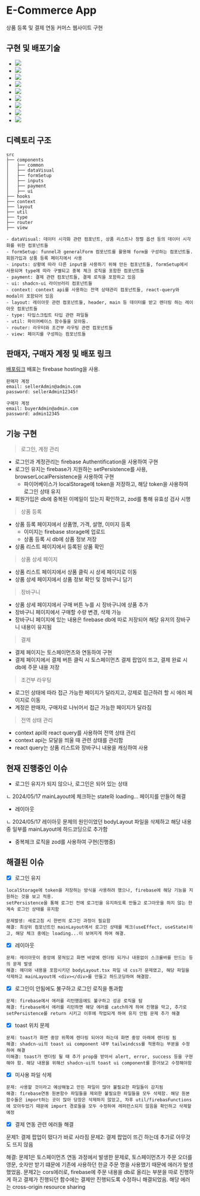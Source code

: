# E-Commerce App

상품 등록 및 결제 연동 커머스 웹사이트 구현

## 구현 및 배포기술

- <img src="https://img.shields.io/badge/React-61DAFB?style=flat-square&logo=React&logoColor=white" />
- <img src="https://img.shields.io/badge/Typescript-3178C6?style=flat-square&logo=Typescript&logoColor=white" />
- <img src="https://img.shields.io/badge/Firebase-FFCA28?style=flat-square&logo=Firebase&logoColor=white" />
- <img src="https://img.shields.io/badge/TailwindCSS-38B2AC?style=flat-square&logo=Tailwind-CSS&logoColor=white" />
- <img src="https://img.shields.io/badge/ReactQuery-000000?style=flat-square&logo=React-Query&logoColor=white" />
- <img src="https://img.shields.io/badge/ReactRouter-CA4245?style=flat-square&logo=React-Router&logoColor=white" />
- <img src="https://img.shields.io/badge/ContextAPI-61DAFB?style=flat-square&logo=React&logoColor=white" />
- <img src="https://img.shields.io/badge/Zod-000000?style=flat-square&logo=Zod&logoColor=white" />
- <img src="https://img.shields.io/badge/ShadcnUI-38B2AC?style=flat-square&logo=Tailwind-CSS&logoColor=white" />

## 디렉토리 구조

```
src
├── components
│   ├── common
│   ├── dataVisual
│   ├── formSetup
│   ├── inputs
│   ├── payment
│   ├── ui
├── hooks
├── context
├── layout
├── util
├── type
├── router
├── view

- dataVisual: 데이터 시각화 관련 컴포넌트, 상품 리스트나 정렬 옵션 등의 데이터 시각화를 위한 컴포넌트들
- formSetup: funnel과 generalForm 컴포넌트를 활용해 form을 구성하는 컴포넌트들. 회원가입과 상품 등록 페이지에서 사용
- inputs: 상황에 따라 다른 input을 사용하기 위해 만든 컴포넌트들, formSetup에서 사용되며 type에 따라 구별되고 중복 체크 로직을 포함한 컴포넌트들
- payment: 결제 관련 컴포넌트들, 결제 로직을 포함하고 있음
- ui: shadcn-ui 라이브러리 컴포넌트들
- context: context api를 사용하는 전역 상태관리 컴포넌트들, react-query와 modal이 포함되어 있음
- layout: 레이아웃 관련 컴포넌트들, header, main 등 데이터를 받고 렌더링 하는 레이아웃 컴포넌트들
- type: 타입스크립트 타입 관련 파일들
- util: 파이어베이스 함수들을 모아둠.
- router: 라우터와 조건부 라우팅 관련 컴포넌트들
- view: 페이지를 구성하는 컴포넌트들

```

## 판매자, 구매자 계정 및 배포 링크

[배포링크](https://testproject-83faf.web.app/)
배포는 firebase hosting을 사용.

```
판매자 계정
email: sellerAdmin@admin.com
password: sellerAdmin12345!

구매자 계정
email: buyerAdmin@admin.com
password: admin12345
```

## 기능 구현

> 로그인, 계정 관리

- 로그인과 계정관리는 firebase Authentification을 사용하여 구현
- 로그인 유지는 firebase가 지원하는 setPersistence를 사용, browserLocalPersistence을 사용하여 구현
  - 파이어베이스가 localStorage에 token을 저장하고, 해당 token을 사용하여 로그인 상태 유지
- 회원가입은 db에 중복된 이메일이 있는지 확인하고, zod를 통해 유효성 검사 시행

> 상품 등록

- 상품 등록 페이지에서 상품명, 가격, 설명, 이미지 등록
  - 이미지는 firebase storage에 업로드
  - 상품 등록 시 db에 상품 정보 저장
- 상품 리스트 페이지에서 등록된 상품 확인

> 상품 상세 페이지

- 상품 리스트 페이지에서 상품 클릭 시 상세 페이지로 이동
- 상품 상세 페이지에서 상품 정보 확인 및 장바구니 담기

> 장바구니

- 상품 상세 페이지에서 구매 버튼 누를 시 장바구니에 상품 추가
- 장바구니 페이지에서 구매할 수량 변경, 삭제 가능
- 장바구니 페이지에 있는 내용은 firebase db에 따로 저장되어 해당 유저의 장바구니 내용이 유지됨

> 결제

- 결제 페이지는 토스페이먼츠와 연동하여 구현
- 결제 페이지에서 결제 버튼 클릭 시 토스페이먼츠 결제 팝업이 뜨고, 결제 완료 시 db에 주문 내용 저장

> 조건부 라우팅

- 로그인 상태에 따라 접근 가능한 페이지가 달라지고, 강제로 접근하려 할 시 에러 페이지로 이동
- 계정은 판매자, 구매자로 나뉘어서 접근 가능한 페이지가 달라짐

> 전역 상태 관리

- context api와 react query를 사용하여 전역 상태 관리
- context api는 모달을 띄울 때 관련 상태를 관리함
- react query는 상품 리스트와 장바구니 내용을 캐싱하여 사용

## 현재 진행중인 이슈

- 로그인 유지가 되지 않으나, 로그인은 되어 있는 상태

ㄴ 2024/05/17 mainLayout에 체크하는 state와 loading... 페이지를 만들어 해결

- 레이아웃

ㄴ 2024/05/17 레이아웃 문제의 원인이었던 bodyLayout 파일을 삭제하고 해당 내용중 일부를 mainLayout에 하드코딩으로 추가함

- 중복체크 로직을 zod를 사용하여 구현(진행중)

## 해결된 이슈

- [x] 로그인 유지

```
localStorage에 token을 저장하는 방식을 사용하려 했으나, firebase에 해당 기능을 지원하는 것을 보고 적용.
setPersistence을 통해 로그인 전에 로그인을 유지하도록 만들고 로그아웃을 하지 않는 한 계속 로그인 상태를 유지함

문제발생: 새로고침 시 한번의 로그인 과정이 필요함
해결: 최상위 컴포넌트인 mainLayout에서 로그인 상태를 체크(useEffect, useState)하고, 해당 체크 중에는 loading...이 보여지게 하여 해결.
```

- [x] 레이아웃

```
문제: 레이아웃이 중앙에 뭉쳐있고 화면 바깥에 렌더링 되거나 내용없이 스크롤바를 만드는 등의 문제 발생
해결: 헤더와 내용을 포함시키던 bodyLayout.tsx 파일 내 css가 문제였고, 해당 파일을 삭제하고 mainLayout에 <div></div>를 만들고 하드코딩하여 해결함.
```

- [x] 로그인이 안됨에도 불구하고 로그인 로직을 통과함

```
문제: firebase에서 에러를 리턴했음에도 불구하고 성공 로직을 탐
해결: firebase에서 에러를 리턴하면 해당 에러를 catch하게 하여 진행을 막고, 추가로 setPersistence를 return 시키고 이후에 작업되게 하여 유지 안됨 문제 추가 해결
```

- [x] toast 위치 문제

```
문제: toast가 화면 중앙 위쪽에 렌더링 되어야 하는데 화면 중앙 아래에 렌더링 됨
해결: shadcn-ui의 toast ui component 내부 tailwindcss를 적용하는 부분을 수정하여 해결
미해결: toast가 렌더링 될 때 추가 prop을 받아서 alert, error, success 등을 구현해야 함. 해당 내용을 위해선 shadcn-ui의 toast ui component를 뜯어보고 수정해야함
```

- [x] 미사용 파일 삭제

```
문제: 사용할 것이라고 예상해놓고 만든 파일이 많아 불필요한 파일들이 감지됨
해결: firebase연동 원본함수 파일들을 제외한 불필요한 파일들을 모두 삭제함. 해당 원본함수들은 import하는 곳이 많아 당장은 삭제하지 않았고, 차후 util/firebasFunctions에 모아두었기 때문에 import 경로들을 모두 수정하여 레퍼런스되지 않음을 확인하고 삭제할 예정
```

- [x] 결제 연동 관련 에러들 해결

문제1: 결제 팝업이 떴다가 바로 사라짐
문제2: 결제 팝업이 뜨긴 하는데 추가로 아무것도 뜨지 않음

해결: 문제1은 토스페이먼츠 연동 과정에서 발생한 문제로, 토스페이먼츠가 주문 오더를 영문, 숫자만 받기 떄문에 기존에 사용하던 한글 주문 명을 사용했기 때문에 에러가 발생했었음. 문제2는 cors에러로, firebase에 주문 내용을 db로 올리는 부분을 따로 진행하게 하고 결제가 진행되던 함수에는 결제만 진행되도록 수정하니 해결되었음. 해당 에러는 cross-origin resource sharing
